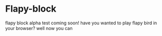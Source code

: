 # Flapy-block
flapy block alpha test coming soon!
have you wanted to play flapy bird 
in your browser?
well now you can 

